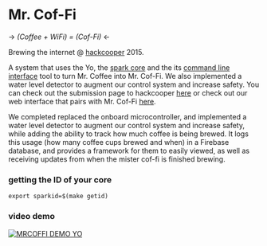 Mr. Cof-Fi
==========

-> *(Coffee + WiFi) = (Cof-Fi)* <-

Brewing the internet @ [hackcooper][hc] 2015.

A system that uses the Yo, the [spark core][sp] and the its [command line
interface][cli] tool to turn Mr. Coffee into Mr. Cof-Fi. We also implemented a
water level detector to augment our control system and increase safety. You can
check out the submission page to hackcooper [here][hl] or check out our web
interface that pairs with Mr. Cof-Fi [here][jw].

We completed replaced the onboard microcontroller, and implemented a water
level detector to augment our control system and increase safety, while adding
the ability to track how much coffee is being brewed. It logs this usage (how
many coffee cups brewed and when) in a Firebase database, and provides a
framework for them to easily viewed, as well as receiving updates from when the
mister cof-fi is finished brewing.

### getting the ID of your core

    export sparkid=$(make getid)

### video demo

[![MRCOFFI DEMO YO](http://img.youtube.com/vi/uMjU8CY2lLY/0.jpg)](http://www.youtube.com/watch?v=uMjU8CY2lLY)

[hc]:http://hackcooper.org/
[sp]:https://spark.io/build
[cli]:http://docs.spark.io/cli/
[jw]:http://jeremywrnr.com/Mr.Cof-Fi/
[hl]:https://www.hackerleague.org/hackathons/hackcooper-2015/hacks/mr-cof-fi
